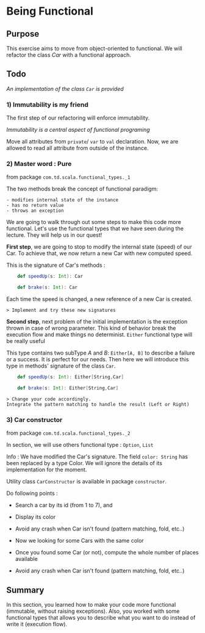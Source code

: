 # Being Functional

## Purpose

This exercise aims to move from object-oriented to functional. 
We will refactor the class _Car_ with a functional approach.


## Todo

_An implementation of the class `Car` is provided_

### 1) Immutability is my friend

The first step of our refactoring will enforce immutability. 

*Immutability is a central aspect of functional programing* 

Move all attributes from `private`/ `var` to `val` declaration. 
Now, we are allowed to read all attribute from outside of the instance. 


### 2) Master word : Pure

from package `com.td.scala.functional_types._1`

The two methods break the concept of functional paradigm:

    - modifies internal state of the instance
    - has no return value
    - throws an exception

We are going to walk through out some steps to make this code more functional. 
Let's use the functional types that we have seen during the lecture. They will help us in our quest!

**First step**, we are going to stop to modify the internal state (speed) of our Car. To achieve that, 
we now return a new Car with new computed speed. 

This is the signature of Car's methods : 

```scala
    def speedUp(s: Int): Car

    def brake(s: Int): Car
```

Each time the speed is changed, a new reference of a new Car is created.

    > Implement and try these new signatures

**Second step**, next problem of the initial implementation is the exception thrown in case of wrong parameter. 
This kind of behavior break the execution flow and make things no determinist. `Either` functional type will be really useful

This type contains two subType _A_ and _B_: `Either[A, B]` to describe a failure or a success.
It is perfect for our needs. Then here we will introduce this type in methods' signature of the class `Car`.
  
```scala
    def speedUp(s: Int): Either[String,Car]

    def brake(s: Int): Either[String,Car]
```

    > Change your code accordingly.
    Integrate the pattern matching to handle the result (Left or Right)

  
### 3) Car constructor

from package `com.td.scala.functional_types._2`

In section, we will use others functional type : `Option`, `List`

Info : We have modified the Car's signature. The field `color: String` has been replaced by a type Color. We will ignore the details of its implementation for the moment.

Utility class `CarConstructor` is available in package `constructor`.

Do following points :   

 - Search a car by its id (from 1 to 7), and
 - Display its color
 - Avoid any crash when Car isn't found (pattern matching, fold, etc..)

 - Now we looking for some Cars with the same color
 - Once you found some Car (or not), compute the whole number of places available
 - Avoid any crash when Car isn't found (pattern matching, fold, etc..)
 
   
## Summary

In this section, you learned how to make your code more functional (immutable, without raising exceptions).
Also, you worked with some functional types that allows you to describe what you want to do instead of write it (execution flow).

